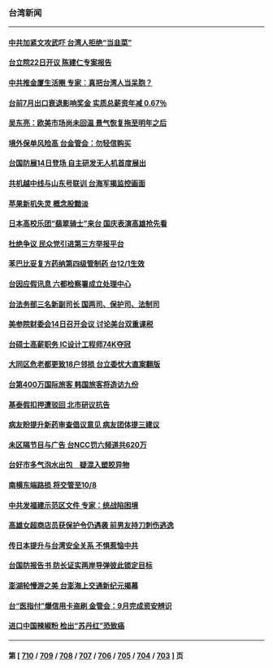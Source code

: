 ### 台湾新闻
---
#### [中共加紧文攻武吓 台湾人拒绝“当韭菜”](../../pages/ncid1349361/n14073121.md) 
#### [台立院22日开议 陈建仁专案报告](../../pages/ncid1349361/n14073078.md) 
#### [中共推金厦生活圈 专家︰真把台湾人当呆胞？](../../pages/ncid1349361/n14073044.md) 
#### [台前7月出口衰退影响奖金 实质总薪资年减 0.67％](../../pages/ncid1349361/n14073065.md) 
#### [吴东亮：欧美市场尚未回温 景气恢复拖至明年之后](../../pages/ncid1349361/n14073046.md) 
#### [境外保单风险高 台金管会：勿轻信购买](../../pages/ncid1349361/n14073068.md) 
#### [台国防展14日登场 自主研发无人机首度展出](../../pages/ncid1349361/n14073049.md) 
#### [共机越中线与山东号联训 台海军揭监控画面](../../pages/ncid1349361/n14073051.md) 
#### [苹果新机失灵 概念股黯淡](../../pages/ncid1349361/n14073053.md) 
#### [日本高校乐团“翡翠骑士”来台 国庆表演高雄抢先看](../../pages/ncid1349361/n14073055.md) 
#### [杜绝争议 民众党引进第三方举报平台](../../pages/ncid1349361/n14072986.md) 
#### [苯巴比妥复方药纳第四级管制药  台12/1生效](../../pages/ncid1349361/n14073026.md) 
#### [台因应假讯息 六都检察署成立处理中心](../../pages/ncid1349361/n14072981.md) 
#### [台法务部三名新副司长 国两司、保护司、法制司](../../pages/ncid1349361/n14073006.md) 
#### [美参院财委会14日召开会议 讨论美台双重课税](../../pages/ncid1349361/n14073007.md) 
#### [台硕士高薪职务  IC设计工程师74K夺冠](../../pages/ncid1349361/n14072941.md) 
#### [大同区危老都更致18户邻损 台立委忧大直案翻版](../../pages/ncid1349361/n14072925.md) 
#### [台第400万国际旅客 韩国旅客将造访九份](../../pages/ncid1349361/n14072928.md) 
#### [基泰假扣押遭驳回  北市研议抗告](../../pages/ncid1349361/n14072915.md) 
#### [病友盼提升新药审查倡议意见 病友团体提三建议](../../pages/ncid1349361/n14072909.md) 
#### [未区隔节目与广告 台NCC罚六频道共620万](../../pages/ncid1349361/n14072908.md) 
#### [台好市多气泡水出包　疑混入塑胶异物](../../pages/ncid1349361/n14072893.md) 
#### [南横东端路损 将交管至10/8](../../pages/ncid1349361/n14072895.md) 
#### [中共发福建示范区文件 专家：统战陷困境](../../pages/ncid1349361/n14072738.md) 
#### [高雄女超商店员获保护令仍遇袭 前男友持刀刺伤逃逸](../../pages/ncid1349361/n14072779.md) 
#### [传日本提升与台湾安全关系 不惧惹恼中共](../../pages/ncid1349361/n14072398.md) 
#### [台国防报告书 防长证实两岸导弹彼此锁定目标](../../pages/ncid1349361/n14071963.md) 
#### [澎湖轮慢游之美 台澎海上交通新纪元揭幕](../../pages/ncid1349361/n14072337.md) 
#### [台“医指付”爆信用卡盗刷 金管会：9月完成资安辨识](../../pages/ncid1349361/n14072261.md) 
#### [进口中国辣椒粉 检出“苏丹红”恐致癌](../../pages/ncid1349361/n14072288.md) 

---
#### 第 [ [710](./710.md) / [709](./709.md) / [708](./708.md) / [707](./707.md) / [706](./706.md) / [705](./705.md) / [704](./704.md) / [703](./703.md) ] 页
